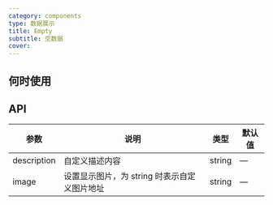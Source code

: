 ```yaml
---
category: components
type: 数据展示
title: Empty
subtitle: 空数据
cover:
---
```




## 何时使用

## API

|  **参数**   |                   **说明**                   |   **类型**    | **默认值** |
| --------- | ------------------------------------------ | ----------- | -------- |
| description |                自定义描述内容                |    string     |     —      |
|    image    | 设置显示图片，为 string 时表示自定义图片地址 |    string     |     —      |
